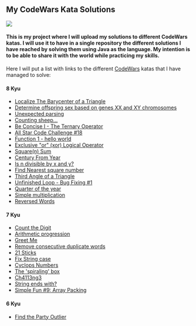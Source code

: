 ## My CodeWars Kata Solutions

<img src="https://www.codewars.com/users/QuimCrous/badges/large"/>

#### This is my project where I will upload my solutions to different CodeWars katas. I will use it to have in a single repository the different solutions I have reached by solving them using Java as the language. My intention is to be able to share it with the world while practicing my skills.


Here I will put a list with links to the different <a href="https://www.codewars.com">CodeWars</a> katas that I have managed to solve:

#### 8 Kyu

<ul>
    <li><a href="https://www.codewars.com/kata/5601c5f6ba804403c7000004">Localize The Barycenter of a Triangle</a></li>
    <li><a href="https://www.codewars.com/kata/56530b444e831334c0000020">Determine offspring sex based on genes XX and XY chromosomes</a></li>
    <li><a href="https://www.codewars.com/kata/54fdaa4a50f167b5c000005f">Unexpected parsing</a></li>
    <li><a href="https://www.codewars.com/kata/54edbc7200b811e956000556">Counting sheep...</a></li>
    <li><a href="https://www.codewars.com/kata/56f3f6a82010832b02000f38/java">Be Concise I - The Ternary Operator</a></li>
    <li><a href="https://www.codewars.com/kata/5865918c6b569962950002a1/java">All Star Code Challenge #18</a></li>
    <li><a href="https://www.codewars.com/kata/523b4ff7adca849afe000035/java">Function 1 - hello world</a></li>
    <li><a href="https://www.codewars.com/kata/56fa3c5ce4d45d2a52001b3c/java">Exclusive "or" (xor) Logical Operator</a></li>
    <li><a href="https://www.codewars.com/kata/515e271a311df0350d00000f/java">Square(n) Sum</a></li>
    <li><a href="https://www.codewars.com/kata/5a3fe3dde1ce0e8ed6000097/java">Century From Year</a></li>
    <li><a href="https://www.codewars.com/kata/5545f109004975ea66000086/java">Is n divisible by x and y?</a></li>
    <li><a href="https://www.codewars.com/kata/5a805d8cafa10f8b930005ba/java">Find Nearest square number</a></li>
    <li><a href="https://www.codewars.com/kata/5a023c426975981341000014/java">Third Angle of a Triangle</a></li>
    <li><a href="https://www.codewars.com/kata/55c28f7304e3eaebef0000da/java">Unfinished Loop - Bug Fixing #1</a></li>
    <li><a href="https://www.codewars.com/kata/5ce9c1000bab0b001134f5af/java">Quarter of the year</a></li>
    <li><a href="https://www.codewars.com/kata/583710ccaa6717322c000105/java">Simple multiplication</a></li>
    <li><a href="https://www.codewars.com/kata/51c8991dee245d7ddf00000e/java">Reversed Words</a></li>
</ul>

#### 7 Kyu

<ul>
    <li><a href="https://www.codewars.com/kata/566fc12495810954b1000030">Count the Digit</a></li>
    <li><a href="https://www.codewars.com/kata/55caf1fd8063ddfa8e000018/train/java">Arithmetic progression</a></li>
    <li><a href="https://www.codewars.com/kata/535474308bb336c9980006f2/java">Greet Me</a></li>
    <li><a href="https://www.codewars.com/kata/5b39e91ee7a2c103300018b3/java">Remove consecutive duplicate words</a></li>
    <li><a href="https://www.codewars.com/kata/5866a58b9cbc02c4f8000cac/java">21 Sticks</a></li>
    <li><a href="https://www.codewars.com/kata/5b180e9fedaa564a7000009a/java">Fix String case</a></li>
    <li><a href="https://www.codewars.com/kata/56b0bc0826814364a800005a/java">Cyclops Numbers</a></li>
    <li><a href="https://www.codewars.com/kata/63b84f54693cb10065687ae5/java">The 'spiraling' box</a></li>
    <li><a href="https://www.codewars.com/kata/59e9f404fc3c49ab24000112/java">Ch4113ng3</a></li>
    <li><a href="https://www.codewars.com/kata/51f2d1cafc9c0f745c00037d/java">String ends with?</a></li>
    <li><a href="https://www.codewars.com/kata/588453ea56daa4af920000ca/java">Simple Fun #9: Array Packing</a></li>
</ul>

#### 6 Kyu

<ul>
    <li><a href="https://www.codewars.com/kata/5526fc09a1bbd946250002dc/java">Find the Party Outlier</a></li>
</ul>
